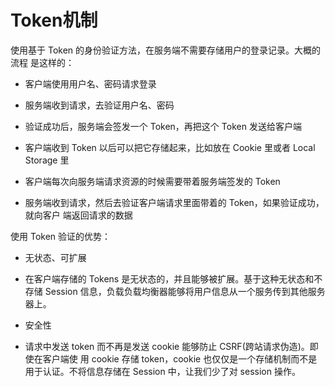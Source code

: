 # Token机制

使用基于 Token 的身份验证方法，在服务端不需要存储用户的登录记录。大概的流程 是这样的： 

- 客户端使用用户名、密码请求登录

- 服务端收到请求，去验证用户名、密码

- 验证成功后，服务端会签发一个 Token，再把这个 Token 发送给客户端

- 客户端收到 Token 以后可以把它存储起来，比如放在 Cookie 里或者 Local Storage 里

- 客户端每次向服务端请求资源的时候需要带着服务端签发的 Token

- 服务端收到请求，然后去验证客户端请求里面带着的 Token，如果验证成功，就向客户 端返回请求的数据



使用 Token 验证的优势： 

- 无状态、可扩展

- 在客户端存储的 Tokens 是无状态的，并且能够被扩展。基于这种无状态和不存储 Session 信息，负载负载均衡器能够将用户信息从一个服务传到其他服务器上。 

- 安全性 

- 请求中发送 token 而不再是发送 cookie 能够防止 CSRF(跨站请求伪造)。即使在客户端使 用 cookie 存储 token，cookie 也仅仅是一个存储机制而不是用于认证。不将信息存储在 Session 中，让我们少了对 session 操作。



